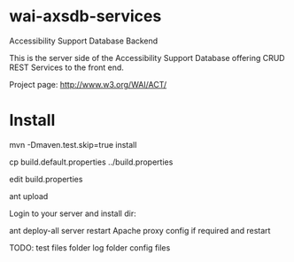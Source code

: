 wai-axsdb-services
=========

Accessibility Support Database Backend

This is the server side of the Accessibility Support Database offering CRUD REST Services to the front end.

Project page: http://www.w3.org/WAI/ACT/

Install
==========

mvn -Dmaven.test.skip=true install

cp build.default.properties ../build.properties

edit build.properties

ant upload

Login to your server and install dir:


ant deploy-all
server restart
Apache proxy config if required and restart 

TODO:
test files folder
log folder
config files